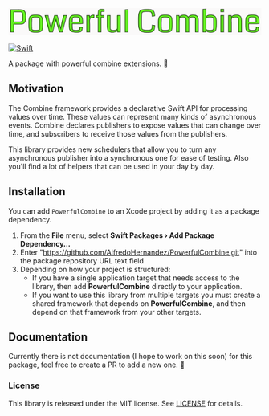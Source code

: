 !["Powerful Combine"](./logo.png)

[![Swift](https://github.com/AlfredoHernandez/PowerfulCombine/actions/workflows/swift.yml/badge.svg?branch=main)](https://github.com/AlfredoHernandez/PowerfulCombine/actions/workflows/swift.yml)

A package with powerful combine extensions. 🤟

## Motivation

The Combine framework provides a declarative Swift API for processing values over time. These values can represent many kinds of asynchronous events. Combine declares publishers to expose values that can change over time, and subscribers to receive those values from the publishers.

This library provides new schedulers that allow you to turn any asynchronous publisher into a synchronous one for ease of testing. Also you'll find a lot of helpers that can be used in your day by day.

## Installation

You can add `PowerfulCombine` to an Xcode project by adding it as a package dependency.

  1. From the **File** menu, select **Swift Packages › Add Package Dependency…**
  2. Enter "https://github.com/AlfredoHernandez/PowerfulCombine.git" into the package repository URL text field
  3. Depending on how your project is structured:
      - If you have a single application target that needs access to the library, then add **PowerfulCombine** directly to your application.
      - If you want to use this library from multiple targets you must create a shared framework that depends on **PowerfulCombine**, and then depend on that framework from your other targets.

## Documentation
Currently there is not documentation (I hope to work on this soon) for this package, feel free to create a PR to add a new one. 🤟 

### License
This library is released under the MIT license. See [LICENSE](./LICENSE) for details.
